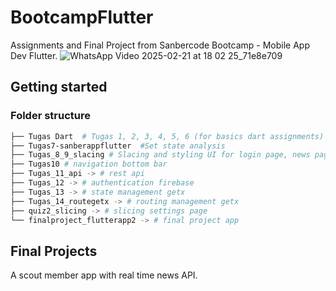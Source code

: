 # BootcampFlutter

Assignments and Final Project from Sanbercode Bootcamp - Mobile App Dev Flutter.
![WhatsApp Video 2025-02-21 at 18 02 25_71e8e709](https://github.com/user-attachments/assets/cde1a714-da12-410b-a090-88cf8ff12956)


## Getting started

### Folder structure

```bash
├── Tugas Dart  # Tugas 1, 2, 3, 4, 5, 6 (for basics dart assignments)
├── Tugas7-sanberappflutter  #Set state analysis
├── Tugas_8_9_slacing # Slacing and styling UI for login page, news page, and detail news page
├── Tugas10 # navigation bottom bar
├── Tugas_11_api -> # rest api
├── Tugas_12 -> # authentication firebase
├── Tugas_13 -> # state management getx
├── Tugas_14_routegetx -> # routing management getx
├── quiz2_slicing -> # slicing settings page
└── finalproject_flutterapp2 -> # final project app

```

## Final Projects

A scout member app with real time news API.
